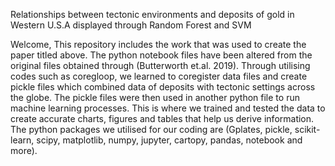 Relationships between tectonic environments and deposits of gold in Western U.S.A displayed through Random Forest and SVM

Welcome,
This repository includes the work that was used to create the paper titled above. The python notebook files have been altered from the original files obtained through (Butterworth et.al. 2019). 
Through utilising codes such as coregloop, we learned to coregister data files and create pickle files which combined data of deposits with tectonic settings across the globe.
The pickle files were then used in another python file to run machine learning processes. This is where we trained and tested the data to create accurate charts, figures and tables
that help us derive information. The python packages we utilised for our coding are (Gplates, pickle, scikit-learn, scipy, matplotlib, numpy, jupyter, cartopy, pandas, notebook and more). 

